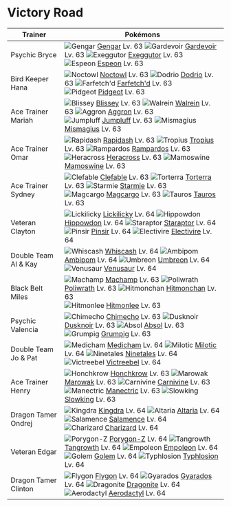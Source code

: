 # Victory Road

Trainer                    | Pokémons
---                        | ---
Psychic Bryce              | ![][094]  [Gengar] Lv. 63  ![][282]  [Gardevoir] Lv. 63  ![][103]  [Exeggutor] Lv. 63 <br> ![][196]  [Espeon] Lv. 63
Bird Keeper Hana           | ![][164]  [Noctowl] Lv. 63  ![][085]  [Dodrio] Lv. 63  ![][083]  [Farfetch'd] Lv. 63 <br> ![][018]  [Pidgeot] Lv. 63
Ace Trainer Mariah         | ![][242]  [Blissey] Lv. 63  ![][365]  [Walrein] Lv. 63  ![][306]  [Aggron] Lv. 63 <br> ![][189]  [Jumpluff] Lv. 63  ![][429]  [Mismagius] Lv. 63
Ace Trainer Omar           | ![][078]  [Rapidash] Lv. 63  ![][357]  [Tropius] Lv. 63  ![][409]  [Rampardos] Lv. 63 <br> ![][214]  [Heracross] Lv. 63  ![][473]  [Mamoswine] Lv. 63
Ace Trainer Sydney         | ![][036]  [Clefable] Lv. 63  ![][389]  [Torterra] Lv. 63  ![][121]  [Starmie] Lv. 63 <br> ![][219]  [Magcargo] Lv. 63  ![][128]  [Tauros] Lv. 63
Veteran Clayton            | ![][463]  [Lickilicky] Lv. 64  ![][450]  [Hippowdon] Lv. 64  ![][398]  [Staraptor] Lv. 64 <br> ![][127]  [Pinsir] Lv. 64  ![][466]  [Electivire] Lv. 64
Double Team Al & Kay       | ![][340]  [Whiscash] Lv. 64  ![][424]  [Ambipom] Lv. 64  ![][197]  [Umbreon] Lv. 64 <br> ![][003]  [Venusaur] Lv. 64
Black Belt Miles           | ![][068]  [Machamp] Lv. 63  ![][062]  [Poliwrath] Lv. 63  ![][107]  [Hitmonchan] Lv. 63 <br> ![][106]  [Hitmonlee] Lv. 63
Psychic Valencia           | ![][358]  [Chimecho] Lv. 63  ![][477]  [Dusknoir] Lv. 63  ![][359]  [Absol] Lv. 63 <br> ![][326]  [Grumpig] Lv. 63
Double Team Jo & Pat       | ![][308]  [Medicham] Lv. 64  ![][350]  [Milotic] Lv. 64  ![][038]  [Ninetales] Lv. 64 <br> ![][071]  [Victreebel] Lv. 64
Ace Trainer Henry          | ![][430]  [Honchkrow] Lv. 63  ![][105]  [Marowak] Lv. 63  ![][455]  [Carnivine] Lv. 63 <br> ![][310]  [Manectric] Lv. 63  ![][199]  [Slowking] Lv. 63
Dragon Tamer Ondrej        | ![][230]  [Kingdra] Lv. 64  ![][334]  [Altaria] Lv. 64  ![][373]  [Salamence] Lv. 64 <br> ![][006]  [Charizard] Lv. 64
Veteran Edgar              | ![][474]  [Porygon-Z] Lv. 64  ![][465]  [Tangrowth] Lv. 64  ![][395]  [Empoleon] Lv. 64 <br> ![][076]  [Golem] Lv. 64  ![][157]  [Typhlosion] Lv. 64
Dragon Tamer Clinton       | ![][330]  [Flygon] Lv. 64  ![][130]  [Gyarados] Lv. 64  ![][149]  [Dragonite] Lv. 64 <br> ![][142]  [Aerodactyl] Lv. 64


[003]: https://raw.githubusercontent.com/PokeAPI/sprites/master/sprites/pokemon/3.png "Venusaur"
[006]: https://raw.githubusercontent.com/PokeAPI/sprites/master/sprites/pokemon/6.png "Charizard"
[018]: https://raw.githubusercontent.com/PokeAPI/sprites/master/sprites/pokemon/18.png "Pidgeot"
[036]: https://raw.githubusercontent.com/PokeAPI/sprites/master/sprites/pokemon/36.png "Clefable"
[038]: https://raw.githubusercontent.com/PokeAPI/sprites/master/sprites/pokemon/38.png "Ninetales"
[062]: https://raw.githubusercontent.com/PokeAPI/sprites/master/sprites/pokemon/62.png "Poliwrath"
[068]: https://raw.githubusercontent.com/PokeAPI/sprites/master/sprites/pokemon/68.png "Machamp"
[071]: https://raw.githubusercontent.com/PokeAPI/sprites/master/sprites/pokemon/71.png "Victreebel"
[076]: https://raw.githubusercontent.com/PokeAPI/sprites/master/sprites/pokemon/76.png "Golem"
[078]: https://raw.githubusercontent.com/PokeAPI/sprites/master/sprites/pokemon/78.png "Rapidash"
[083]: https://raw.githubusercontent.com/PokeAPI/sprites/master/sprites/pokemon/83.png "Farfetch'd"
[085]: https://raw.githubusercontent.com/PokeAPI/sprites/master/sprites/pokemon/85.png "Dodrio"
[094]: https://raw.githubusercontent.com/PokeAPI/sprites/master/sprites/pokemon/94.png "Gengar"
[103]: https://raw.githubusercontent.com/PokeAPI/sprites/master/sprites/pokemon/103.png "Exeggutor"
[105]: https://raw.githubusercontent.com/PokeAPI/sprites/master/sprites/pokemon/105.png "Marowak"
[106]: https://raw.githubusercontent.com/PokeAPI/sprites/master/sprites/pokemon/106.png "Hitmonlee"
[107]: https://raw.githubusercontent.com/PokeAPI/sprites/master/sprites/pokemon/107.png "Hitmonchan"
[121]: https://raw.githubusercontent.com/PokeAPI/sprites/master/sprites/pokemon/121.png "Starmie"
[127]: https://raw.githubusercontent.com/PokeAPI/sprites/master/sprites/pokemon/127.png "Pinsir"
[128]: https://raw.githubusercontent.com/PokeAPI/sprites/master/sprites/pokemon/128.png "Tauros"
[130]: https://raw.githubusercontent.com/PokeAPI/sprites/master/sprites/pokemon/130.png "Gyarados"
[142]: https://raw.githubusercontent.com/PokeAPI/sprites/master/sprites/pokemon/142.png "Aerodactyl"
[149]: https://raw.githubusercontent.com/PokeAPI/sprites/master/sprites/pokemon/149.png "Dragonite"
[157]: https://raw.githubusercontent.com/PokeAPI/sprites/master/sprites/pokemon/157.png "Typhlosion"
[164]: https://raw.githubusercontent.com/PokeAPI/sprites/master/sprites/pokemon/164.png "Noctowl"
[189]: https://raw.githubusercontent.com/PokeAPI/sprites/master/sprites/pokemon/189.png "Jumpluff"
[196]: https://raw.githubusercontent.com/PokeAPI/sprites/master/sprites/pokemon/196.png "Espeon"
[197]: https://raw.githubusercontent.com/PokeAPI/sprites/master/sprites/pokemon/197.png "Umbreon"
[199]: https://raw.githubusercontent.com/PokeAPI/sprites/master/sprites/pokemon/199.png "Slowking"
[214]: https://raw.githubusercontent.com/PokeAPI/sprites/master/sprites/pokemon/214.png "Heracross"
[219]: https://raw.githubusercontent.com/PokeAPI/sprites/master/sprites/pokemon/219.png "Magcargo"
[230]: https://raw.githubusercontent.com/PokeAPI/sprites/master/sprites/pokemon/230.png "Kingdra"
[242]: https://raw.githubusercontent.com/PokeAPI/sprites/master/sprites/pokemon/242.png "Blissey"
[282]: https://raw.githubusercontent.com/PokeAPI/sprites/master/sprites/pokemon/282.png "Gardevoir"
[306]: https://raw.githubusercontent.com/PokeAPI/sprites/master/sprites/pokemon/306.png "Aggron"
[308]: https://raw.githubusercontent.com/PokeAPI/sprites/master/sprites/pokemon/308.png "Medicham"
[310]: https://raw.githubusercontent.com/PokeAPI/sprites/master/sprites/pokemon/310.png "Manectric"
[326]: https://raw.githubusercontent.com/PokeAPI/sprites/master/sprites/pokemon/326.png "Grumpig"
[330]: https://raw.githubusercontent.com/PokeAPI/sprites/master/sprites/pokemon/330.png "Flygon"
[334]: https://raw.githubusercontent.com/PokeAPI/sprites/master/sprites/pokemon/334.png "Altaria"
[340]: https://raw.githubusercontent.com/PokeAPI/sprites/master/sprites/pokemon/340.png "Whiscash"
[350]: https://raw.githubusercontent.com/PokeAPI/sprites/master/sprites/pokemon/350.png "Milotic"
[357]: https://raw.githubusercontent.com/PokeAPI/sprites/master/sprites/pokemon/357.png "Tropius"
[358]: https://raw.githubusercontent.com/PokeAPI/sprites/master/sprites/pokemon/358.png "Chimecho"
[359]: https://raw.githubusercontent.com/PokeAPI/sprites/master/sprites/pokemon/359.png "Absol"
[365]: https://raw.githubusercontent.com/PokeAPI/sprites/master/sprites/pokemon/365.png "Walrein"
[373]: https://raw.githubusercontent.com/PokeAPI/sprites/master/sprites/pokemon/373.png "Salamence"
[389]: https://raw.githubusercontent.com/PokeAPI/sprites/master/sprites/pokemon/389.png "Torterra"
[395]: https://raw.githubusercontent.com/PokeAPI/sprites/master/sprites/pokemon/395.png "Empoleon"
[398]: https://raw.githubusercontent.com/PokeAPI/sprites/master/sprites/pokemon/398.png "Staraptor"
[409]: https://raw.githubusercontent.com/PokeAPI/sprites/master/sprites/pokemon/409.png "Rampardos"
[424]: https://raw.githubusercontent.com/PokeAPI/sprites/master/sprites/pokemon/424.png "Ambipom"
[429]: https://raw.githubusercontent.com/PokeAPI/sprites/master/sprites/pokemon/429.png "Mismagius"
[430]: https://raw.githubusercontent.com/PokeAPI/sprites/master/sprites/pokemon/430.png "Honchkrow"
[450]: https://raw.githubusercontent.com/PokeAPI/sprites/master/sprites/pokemon/450.png "Hippowdon"
[455]: https://raw.githubusercontent.com/PokeAPI/sprites/master/sprites/pokemon/455.png "Carnivine"
[463]: https://raw.githubusercontent.com/PokeAPI/sprites/master/sprites/pokemon/463.png "Lickilicky"
[465]: https://raw.githubusercontent.com/PokeAPI/sprites/master/sprites/pokemon/465.png "Tangrowth"
[466]: https://raw.githubusercontent.com/PokeAPI/sprites/master/sprites/pokemon/466.png "Electivire"
[473]: https://raw.githubusercontent.com/PokeAPI/sprites/master/sprites/pokemon/473.png "Mamoswine"
[474]: https://raw.githubusercontent.com/PokeAPI/sprites/master/sprites/pokemon/474.png "Porygon-Z"
[477]: https://raw.githubusercontent.com/PokeAPI/sprites/master/sprites/pokemon/477.png "Dusknoir"
[Venusaur]: /pokemon_changes/003.md
[Charizard]: /pokemon_changes/006.md
[Pidgeot]: /pokemon_changes/018.md
[Clefable]: /pokemon_changes/036.md
[Ninetales]: /pokemon_changes/038.md
[Poliwrath]: /pokemon_changes/062.md
[Machamp]: /pokemon_changes/068.md
[Victreebel]: /pokemon_changes/071.md
[Golem]: /pokemon_changes/076.md
[Rapidash]: /pokemon_changes/078.md
[Farfetch'd]: /pokemon_changes/083.md
[Dodrio]: /pokemon_changes/085.md
[Gengar]: /pokemon_changes/094.md
[Exeggutor]: /pokemon_changes/103.md
[Marowak]: /pokemon_changes/105.md
[Hitmonlee]: /pokemon_changes/106.md
[Hitmonchan]: /pokemon_changes/107.md
[Starmie]: /pokemon_changes/121.md
[Pinsir]: /pokemon_changes/127.md
[Tauros]: /pokemon_changes/128.md
[Gyarados]: /pokemon_changes/130.md
[Aerodactyl]: /pokemon_changes/142.md
[Dragonite]: /pokemon_changes/149.md
[Typhlosion]: /pokemon_changes/157.md
[Noctowl]: /pokemon_changes/164.md
[Jumpluff]: /pokemon_changes/189.md
[Espeon]: /pokemon_changes/196.md
[Umbreon]: /pokemon_changes/197.md
[Slowking]: /pokemon_changes/199.md
[Heracross]: /pokemon_changes/214.md
[Magcargo]: /pokemon_changes/219.md
[Kingdra]: /pokemon_changes/230.md
[Blissey]: /pokemon_changes/242.md
[Gardevoir]: /pokemon_changes/282.md
[Aggron]: /pokemon_changes/306.md
[Medicham]: /pokemon_changes/308.md
[Manectric]: /pokemon_changes/310.md
[Grumpig]: /pokemon_changes/326.md
[Flygon]: /pokemon_changes/330.md
[Altaria]: /pokemon_changes/334.md
[Whiscash]: /pokemon_changes/340.md
[Milotic]: /pokemon_changes/350.md
[Tropius]: /pokemon_changes/357.md
[Chimecho]: /pokemon_changes/358.md
[Absol]: /pokemon_changes/359.md
[Walrein]: /pokemon_changes/365.md
[Salamence]: /pokemon_changes/373.md
[Torterra]: /pokemon_changes/389.md
[Empoleon]: /pokemon_changes/395.md
[Staraptor]: /pokemon_changes/398.md
[Rampardos]: /pokemon_changes/409.md
[Ambipom]: /pokemon_changes/424.md
[Mismagius]: /pokemon_changes/429.md
[Honchkrow]: /pokemon_changes/430.md
[Hippowdon]: /pokemon_changes/450.md
[Carnivine]: /pokemon_changes/455.md
[Lickilicky]: /pokemon_changes/463.md
[Tangrowth]: /pokemon_changes/465.md
[Electivire]: /pokemon_changes/466.md
[Mamoswine]: /pokemon_changes/473.md
[Porygon-Z]: /pokemon_changes/474.md
[Dusknoir]: /pokemon_changes/477.md
